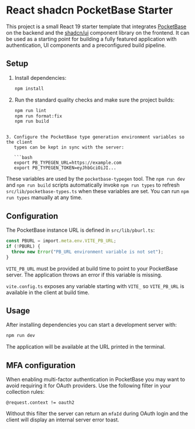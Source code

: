 # React shadcn PocketBase Starter

This project is a small React 19 starter template that integrates [PocketBase](https://pocketbase.io) on the backend and the [shadcn/ui](https://ui.shadcn.com/) component library on the frontend. It can be used as a starting point for building a fully featured application with authentication, UI components and a preconfigured build pipeline.

## Setup

1. Install dependencies:

   ```bash
   npm install
   ```

2. Run the standard quality checks and make sure the project builds:

   ```bash
   npm run lint
   npm run format:fix
   npm run build
   ```

````

3. Configure the PocketBase type generation environment variables so the client
   types can be kept in sync with the server:

   ```bash
   export PB_TYPEGEN_URL=https://example.com
   export PB_TYPEGEN_TOKEN=eyJhbGciOiJI...
````

These variables are used by the `pocketbase-typegen` tool.
The `npm run dev` and `npm run build` scripts automatically
invoke `npm run types` to refresh `src/lib/pocketbase-types.ts` when these
variables are set. You can run `npm run types` manually at any time.

## Configuration

The PocketBase instance URL is defined in `src/lib/pburl.ts`:

```ts
const PBURL = import.meta.env.VITE_PB_URL;
if (!PBURL) {
  throw new Error("PB_URL environment variable is not set");
}
```

`VITE_PB_URL` must be provided at build time to point to your PocketBase server.
The application throws an error if this variable is missing.

`vite.config.ts` exposes any variable starting with `VITE_` so `VITE_PB_URL` is
available in the client at build time.

## Usage

After installing dependencies you can start a development server with:

```bash
npm run dev
```

The application will be available at the URL printed in the terminal.

## MFA configuration

When enabling multi-factor authentication in PocketBase you may want to avoid
requiring it for OAuth providers. Use the following filter in your collection
rules:

```text
@request.context != oauth2
```

Without this filter the server can return an `mfaId` during OAuth login and the
client will display an internal server error toast.
